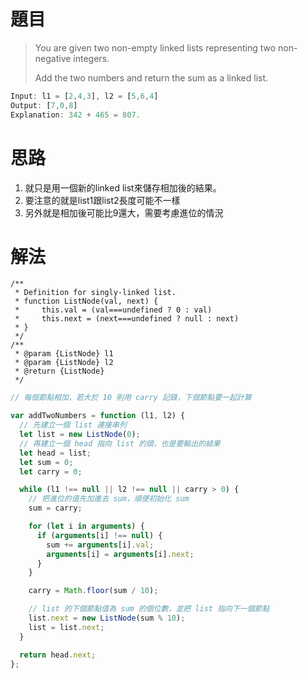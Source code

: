 # 題目

>You are given two non-empty linked lists representing two non-negative integers.
>
>Add the two numbers and return the sum as a linked list.

```js
Input: l1 = [2,4,3], l2 = [5,6,4]
Output: [7,0,8]
Explanation: 342 + 465 = 807.
```

# 思路

1. 就只是用一個新的linked list來儲存相加後的結果。
2. 要注意的就是list1跟list2長度可能不一樣
3. 另外就是相加後可能比9還大，需要考慮進位的情況

# 解法

```
/**
 * Definition for singly-linked list.
 * function ListNode(val, next) {
 *     this.val = (val===undefined ? 0 : val)
 *     this.next = (next===undefined ? null : next)
 * }
 */
/**
 * @param {ListNode} l1
 * @param {ListNode} l2
 * @return {ListNode}
 */
```

```js
// 每個節點相加，若大於 10 則用 carry 記錄，下個節點要一起計算

var addTwoNumbers = function (l1, l2) {
  // 先建立一個 list 連接串列
  let list = new ListNode(0);
  // 再建立一個 head 指向 list 的頭，也是要輸出的結果
  let head = list;
  let sum = 0;
  let carry = 0;

  while (l1 !== null || l2 !== null || carry > 0) {
    // 把進位的值先加進去 sum，順便初始化 sum
    sum = carry;

    for (let i in arguments) {
      if (arguments[i] !== null) {
        sum += arguments[i].val;
        arguments[i] = arguments[i].next;
      }
    }

    carry = Math.floor(sum / 10);

    // list 的下個節點值為 sum 的個位數，並把 list 指向下一個節點
    list.next = new ListNode(sum % 10);
    list = list.next;
  }

  return head.next;
};
```